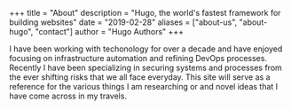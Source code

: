 +++
title = "About"
description = "Hugo, the world's fastest framework for building websites"
date = "2019-02-28"
aliases = ["about-us", "about-hugo", "contact"]
author = "Hugo Authors"
+++

I have been working with techonology for over a decade and have enjoyed focusing on infrastructure automation and refining DevOps processes. Recently I have been specializing in securing systems and
processes from the ever shifting risks that we all face everyday. This site will serve as a reference for the various things I am researching or and novel ideas that I have come across in my travels.

